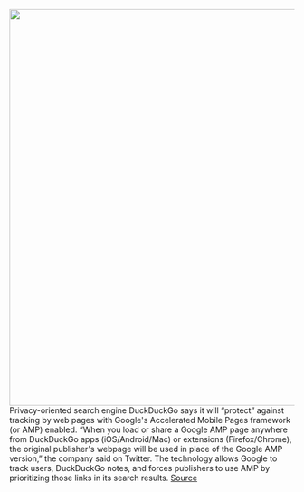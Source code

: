 <img src='https://cdn.vox-cdn.com/thumbor/BKlRnqCSPMUnpVC55U6qFvrUa64=/0x0:2560x1440/1200x800/filters:focal(1076x516:1484x924)/cdn.vox-cdn.com/uploads/chorus_image/image/70771212/ddglogo.0.png' width='700px' /><br/>
Privacy-oriented search engine DuckDuckGo says it will “protect” against tracking by web pages with Google's Accelerated Mobile Pages framework (or AMP) enabled. “When you load or share a Google AMP page anywhere from DuckDuckGo apps (iOS/Android/Mac) or extensions (Firefox/Chrome), the original publisher's webpage will be used in place of the Google AMP version,” the company said on Twitter. The technology allows Google to track users, DuckDuckGo notes, and forces publishers to use AMP by prioritizing those links in its search results.
<a href='https://www.theverge.com/2022/4/20/23033522/duckduckgo-browsers-extensions-amp-google-tracking-privacy'> Source <a/>
